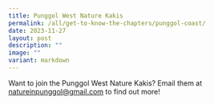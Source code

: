```yaml
---
title: Punggol West Nature Kakis
permalink: /all/get-to-know-the-chapters/punggol-coast/
date: 2023-11-27
layout: post
description: ""
image: ""
variant: markdown
---
```

<p>Want to join the Punggol West Nature Kakis? Email them at <a href="mailto:&quot;natureinpunggol@gmail.com&quot;">natureinpunggol@gmail.com</a> to find out more!</p>